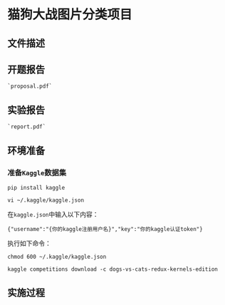 # 猫狗大战图片分类项目

## 文件描述

## 开题报告
    `proposal.pdf`

## 实验报告

    `report.pdf`

## 环境准备

### 准备`Kaggle`数据集

	pip install kaggle

	vi ~/.kaggle/kaggle.json

在`kaggle.json`中输入以下内容：

	{"username":"{你的kaggle注册用户名}","key":"你的kaggle认证token"}

执行如下命令：

	chmod 600 ~/.kaggle/kaggle.json

	kaggle competitions download -c dogs-vs-cats-redux-kernels-edition



## 实施过程